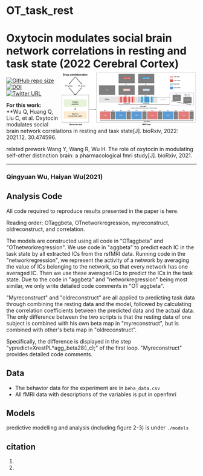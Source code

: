 # OT_task_rest
# Oxytocin modulates social brain network correlations in resting and task state (2022 Cerebral Cortex) <img src="https://github.com/andlab-um/OT_task_rest/blob/main/procedure.png" align="right" width="361px">

[![GitHub repo size](https://img.shields.io/github/repo-size/andlab-um/OT_task_rest?color=brightgreend&logo=github)](https://github.com/andlab-um/OT_task_rest)
[![DOI](https://img.shields.io/badge/biorxiv-preprint-brightgreen)](https://doi.org/10.1101/2021.12.30.474596)<br />
[![Twitter URL](https://img.shields.io/twitter/url?label=%40ANDlab3&style=social&url=https%3A%2F%2Ftwitter.com%2Flizhn7)](https://twitter.com/ANDlab3)


**For this work: <br />**
**Wu Q, Huang Q, Liu C, et al. Oxytocin modulates social brain network correlations in resting and task state[J]. bioRxiv, 2022: 2021.12. 30.474596. <br />


related prework
Wang Y, Wang R, Wu H. The role of oxytocin in modulating self-other distinction brain: a pharmacological fmri study[J]. bioRxiv, 2021.
___


### Qingyuan Wu, Haiyan Wu(2021)

## Analysis Code

All code required to reproduce results presented in the paper is here.

Reading order: OTaggbeta, OTnetworkregression, myreconstruct, oldreconstruct, and correlation.

The models are constructed using all code in "OTaggbeta" and "OTnetworkregression".
We use code in "aggbeta" to predict each IC in the task state by all extracted ICs from the rsfMRI data.
Running code in the "networkregression", we represent the activity of a network by averaging the value of ICs belonging to the network, so that every network has one averaged IC. Then we use these averaged ICs to predict the ICs in the task state.
Due to the code in "aggbeta" and "networkregression" being most similar, we only write detailed code comments in "OT aggbeta".

"Myreconstruct" and "oldreconstruct" are all applied to predicting task data through combining the resting data and the model, followed by calculating the correlation coefficients between the predicted data and the actual data. The only difference between the two scripts is that the resting data of one subject is combined with his own beta map in "myreconstruct", but is combined with other's beta map in "oldreconstruct".

Specifically, the difference is displayed in the step "ypredict=XrestPL*agg_beta28(:,c);" of the first loop. "Myreconstruct" provides detailed code comments.




## Data


- The behavior data for the experiment are in `beha_data.csv`
- All fMRI data with descriptions of the variables is put in openfmri

## Models

predictive modelling and analysis (including figure 2-3) is under `./models`

## citation

1. 
2. 
